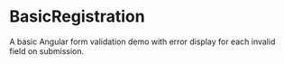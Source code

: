 # BasicRegistration
A basic Angular form validation demo with error display for each invalid field on submission.
